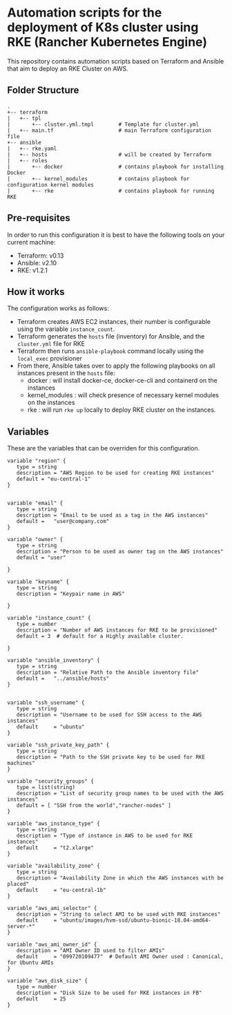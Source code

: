 # Automation scripts for the deployment of K8s cluster using RKE (Rancher Kubernetes Engine)
This repository contains automation scripts based on Terraform and Ansible that aim to deploy an RKE Cluster on AWS.

## Folder Structure
```
.
+-- terraform
|   +-- tpl
|       +-- cluster.yml.tmpl        # Template for cluster.yml
|   +-- main.tf                     # main Terraform configuration file 
+-- ansible
|   +-- rke.yaml
|   +-- hosts                       # will be created by Terraform    
|   +-- roles
|       +-- docker                  # contains playbook for installing Docker
|       +-- kernel_modules          # contains playbook for configuration kernel modules
|       +-- rke                     # contains playbook for running RKE 
````
## Pre-requisites
In order to run this configuration it is best to have the following tools on your current machine:
- Terraform: v0.13
- Ansible:   v2.10
- RKE:       v1.2.1
## How it works
The configuration works as follows:
- Terraform creates AWS EC2 instances, their number is configurable using the variable  `instance_count`.
- Terraform generates the `hosts` file (inventory) for Ansible, and the `cluster.yml` file for RKE
- Terraform then runs `ansible-playbook` command locally using the `local_exec` provisioner
- From there, Ansible takes over to apply the following playbooks on all instances present in the `hosts` file:
    - docker : will install docker-ce, docker-ce-cli and containerd on the instances
    - kernel_modules : will check presence of necessary kernel modules on the instances
    - rke : will run `rke up` locally to deploy RKE cluster on the instances.
## Variables

These are the variables that can be overriden for this configuration.

````
variable "region" { 
   type = string
   description = "AWS Region to be used for creating RKE instances"
   default = "eu-central-1"
}


variable "email" {
   type = string
   description = "Email to be used as a tag in the AWS instances"
   default =   "user@company.com"
}

variable "owner" {
   type = string
   description = "Person to be used as owner tag on the AWS instances"
   default = "user"
  
}

variable "keyname" {
   type = string
   description = "Keypair name in AWS" 

}

variable "instance_count" {
   type = number
   description = "Number of AWS instances for RKE to be provisioned"
   default = 3  # default for a Highly available cluster.
  
}

variable "ansible_inventory" {
   type = string
   description = "Relative Path to the Ansible inventory file"
   default =   "../ansible/hosts"
}


variable "ssh_username" { 
   type = string
   description = "Username to be used for SSH access to the AWS instances"
   default     = "ubuntu"
}

variable "ssh_private_key_path" {
   type = string
   description = "Path to the SSH private key to be used for RKE machines"
}

variable "security_groups" {
   type = list(string)
   description = "List of security group names to be used with the AWS instances"
   default = [ "SSH from the world","rancher-nodes" ]
}

variable "aws_instance_type" {
   type = string
   description = "Type of instance in AWS to be used for RKE instances"
   default     = "t2.xlarge"
}

variable "availability_zone" {
   type = string
   description = "Availability Zone in which the AWS instances with be placed"
   default     = "eu-central-1b"
}

variable "aws_ami_selector" {
   description = "String to select AMI to be used with RKE instances"
   default     = "ubuntu/images/hvm-ssd/ubuntu-bionic-18.04-amd64-server-*"
}

variable "aws_ami_owner_id" {
   description = "AMI Owner ID used to filter AMIs"
   default     = "099720109477"  # Default AMI Owner used : Canonical, for Ubuntu AMIs
}

variable "aws_disk_size" {
   type = number
   description = "Disk Size to be used for RKE instances in FB"
   default     = 25
}
````

